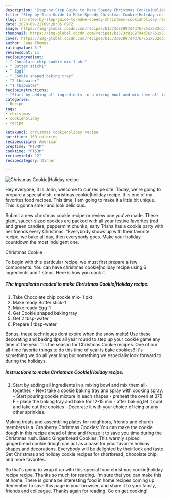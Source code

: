 ```yaml
---
description: "Step-by-Step Guide to Make Speedy Christmas Cookie|Holiday recipe"
title: "Step-by-Step Guide to Make Speedy Christmas Cookie|Holiday recipe"
slug: 173-step-by-step-guide-to-make-speedy-christmas-cookieholiday-recipe
date: 2020-09-22T09:28:05.097Z
image: https://img-global.cpcdn.com/recipes/b1373c92897d4d76/751x532cq70/christmas-cookieholiday-recipe-recipe-main-photo.jpg
thumbnail: https://img-global.cpcdn.com/recipes/b1373c92897d4d76/751x532cq70/christmas-cookieholiday-recipe-recipe-main-photo.jpg
cover: https://img-global.cpcdn.com/recipes/b1373c92897d4d76/751x532cq70/christmas-cookieholiday-recipe-recipe-main-photo.jpg
author: Jane Thomas
ratingvalue: 3.7
reviewcount: 11
recipeingredient:
- " Chocolate chip cookie mix 1 pkt"
- " Butter stick1"
- " Egg1"
- " Cookie shaped baking tray"
- "2 tbspwater"
- "1 tbspwater"
recipeinstructions:
- "Start by adding all ingredients in a mixing bowl and mix them all-together. Next take a cookie baking tray and spray with cooking spray. Start pouring cookie mixture in each shapes preheat the oven at 375 F place the baking tray and bake for 12-15 min after baking,let it cool and take out the cookies Decorate it with your choice of icing or any other sprinkles."
categories:
- Recipe
tags:
- christmas
- cookieholiday
- recipe

katakunci: christmas cookieholiday recipe 
nutrition: 160 calories
recipecuisine: American
preptime: "PT34M"
cooktime: "PT53M"
recipeyield: "2"
recipecategory: Dinner

---
```



![Christmas Cookie|Holiday recipe](https://img-global.cpcdn.com/recipes/b1373c92897d4d76/751x532cq70/christmas-cookieholiday-recipe-recipe-main-photo.jpg)

Hey everyone, it is John, welcome to our recipe site. Today, we're going to prepare a special dish, christmas cookie|holiday recipe. It is one of my favorites food recipes. This time, I am going to make it a little bit unique. This is gonna smell and look delicious.

Submit a new christmas cookie recipe or review one you&#39;ve made. These giant, saucer-sized cookies are packed with all your festive favorites (red and green candies, peppermint chunks, salty Trisha has a cookie party with her friends every Christmas. &#34;Everybody shows up with their favorite recipe, we bake all day, then everybody goes. Make your holiday countdown the most indulgent one.

Christmas Cookie

To begin with this particular recipe, we must first prepare a few components. You can have christmas cookie|holiday recipe using 6 ingredients and 1 steps. Here is how you cook it.

<!--inarticleads1-->

##### The ingredients needed to make Christmas Cookie|Holiday recipe:

1. Take  Chocolate chip cookie mix- 1 pkt
1. Make ready  Butter stick-1
1. Make ready  Egg-1
1. Get  Cookie shaped baking tray
1. Get 2 tbsp-water
1. Prepare 1 tbsp-water


Bonus, these techniques dont expire when the snow melts! Use these decorating and baking tips all year round to step up your cookie game any time of the year. &#39;tis the season for Christmas Cookie recipes. One of our all-time favorite things to do this time of year is bake cookies!! It&#39;s something we do all year long but something we especially look forward to during the holidays. 

<!--inarticleads2-->

##### Instructions to make Christmas Cookie|Holiday recipe:

1. Start by adding all ingredients in a mixing bowl and mix them all-together. - Next take a cookie baking tray and spray with cooking spray. - Start pouring cookie mixture in each shapes - preheat the oven at 375 F - place the baking tray and bake for 12-15 min - after baking,let it cool and take out the cookies - Decorate it with your choice of icing or any other sprinkles.


Making treats and assembling plates for neighbors, friends and church members is a. Cranberry Christmas Cookies: You can make the cookie dough in this recipe ahead of time and freeze it to save you time during the Christmas rush. Basic Gingerbread Cookies: This warmly spiced gingerbread cookie dough can act as a base for your favorite holiday shapes and decorations. Everybody will be delighted by their look and taste. Get Christmas and holiday cookie recipes for shortbread, chocolate chip, and more favorites. 

So that's going to wrap it up with this special food christmas cookie|holiday recipe recipe. Thanks so much for reading. I'm sure that you can make this at home. There is gonna be interesting food in home recipes coming up. Remember to save this page in your browser, and share it to your family, friends and colleague. Thanks again for reading. Go on get cooking!
